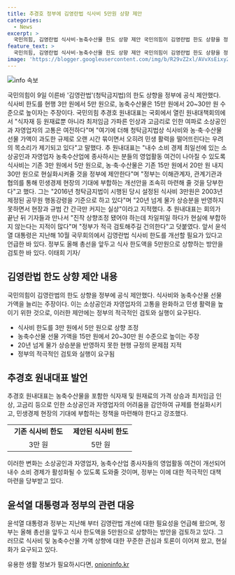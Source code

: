 ```yaml
---
title: 추경호 정부에 김영란법 식사비 5만원 상향 제안
categories:
  - News
excerpt: >
  국민의힘, 김영란법 식사비·농축수산물 한도 상향 제안 국민의힘이 김영란법 한도 상향을 정부에 제안했다. 식사비를 3만 원에서 5만 원으로, 농축수산물을 15만 원에서 20~30만 원 수준으로 높이는 주장이다. 추 원내대표는 오랜 묶임으로 민생 활력이 떨어진다며 제안했고, 정부에 협의를 요청했다. 또한, 물가 상승분을 고려하지 않은 지적과 윤석열 대통령의 언급을 언급했다.
feature_text: >
  국민의힘, 김영란법 식사비·농축수산물 한도 상향 제안 국민의힘이 김영란법 한도 상향을 정부에 제안했다. 식사비를 3만 원에서 5만 원으로, 농축수산물을 15만 원에서 20~30만 원 수준으로 높이는 주장이다. 추 원내대표는 오랜 묶임으로 민생 활력이 떨어진다며 제안했고, 정부에 협의를 요청했다. 또한, 물가 상승분을 고려하지 않은 지적과 윤석열 대통령의 언급을 언급했다.
image: 'https://blogger.googleusercontent.com/img/b/R29vZ2xl/AVvXsEixyZcFfHzMRdzZMjFBmAUKJYCLCGyLL1o632UiGVXcaFdKo_bkvkuCioo0uUKlGfBVcT3P84aROyZIXSBEx3Aw5nCQ3pTgDom1WDC4m8eifvWiAmWEEVb4x6G_l8C0QH225ldMjyaFvpxGEBGNO37VmDTDMHGhJPq73UglMfDca1-0aw/s1600/blogspot.png'
---
```


<p><img src="https://blogger.googleusercontent.com/img/b/R29vZ2xl/AVvXsEixyZcFfHzMRdzZMjFBmAUKJYCLCGyLL1o632UiGVXcaFdKo_bkvkuCioo0uUKlGfBVcT3P84aROyZIXSBEx3Aw5nCQ3pTgDom1WDC4m8eifvWiAmWEEVb4x6G_l8C0QH225ldMjyaFvpxGEBGNO37VmDTDMHGhJPq73UglMfDca1-0aw/s1600/blogspot.png" alt="info 속보" /></p>

<p><p data-ke-size="size16">국민의힘이 9일 이른바 '김영란법'(청탁금지법)의 한도 상향을 정부에 공식 제안했다. 식사비 한도를 현행 3만 원에서 5만 원으로, 농축수산물은 15만 원에서 20~30만 원 수준으로 높이자는 주장이다. 국민의힘 추경호 원내대표는 국회에서 열린 원내대책회의에서 "식자재 등 원재료뿐 아니라 최저임금 가파른 인상과 고금리로 인한 여파로 소상공인과 자영업자의 고통은 여전하다"며 "여기에 더해 청탁금지법상 식사비와 농·축·수산물 선물 가액이 과도한 규제로 오랜 시간 묶이면서 오히려 민생 활력을 떨어뜨린다는 우려의 목소리가 제기되고 있다"고 말했다. 추 원내대표는 "내수 소비 경제 최일선에 있는 소상공인과 자영업자 농축수산업에 종사하시는 분들의 영업활동 여건이 나아질 수 있도록 식사비는 기존 3만 원에서 5만 원으로, 농·축·수산물은 기존 15만 원에서 20만 원 내지 30만 원으로 현실화시켜줄 것을 정부에 제안한다"며 "정부는 이해관계자, 관계기관과 협의를 통해 민생경제 현장의 기대에 부합하는 개선안을 조속히 마련해 줄 것을 당부한다"고 했다. 그는 "2016년 청탁금지법이 시행된 당시 설정된 식사비 3만원은 2003년 제정된 공무원 행동강령을 기준으로 하고 있다"며 "20년 넘게 물가 상승분을 반영하지 못하면서 현장과 규범 간 간극만 커지는 실상"이라고 지적했다. 추 원내대표는 회의가 끝난 뒤 기자들과 만나서 "진작 상향조정 됐어야 하는데 차일피일 하다가 현실에 부합하지 않는다는 지적이 많다"며 "정부가 적극 검토해주길 건의한다"고 덧붙였다. 앞서 윤석열 대통령은 지난해 10월 국무회의에서 김영란법 식사비 한도를 개선할 필요가 있다고 언급한 바 있다. 정부도 올해 총선을 앞두고 식사 한도액을 5만원으로 상향하는 방안을 검토한 바 있다. 이태희 기자/<p></p>

<h2 data-ke-size="size26">김영란법 한도 상향 제안 내용</h2>

<p><p data-ke-size="size16">국민의힘이 김영란법의 한도 상향을 정부에 공식 제안했다. 식사비와 농축수산물 선물 가액을 늘리는 주장이다. 이는 소상공인과 자영업자의 고통을 완화하고 민생 활력을 높이기 위한 것으로, 이러한 제안에는 정부의 적극적인 검토와 실행이 요구된다.<p></p>

<ul>
  <li>식사비 한도를 3만 원에서 5만 원으로 상향 조정</li>
  <li>농축수산물 선물 가액을 15만 원에서 20~30만 원 수준으로 높이는 주장</li>
  <li>20년 넘게 물가 상승분을 반영하지 못한 현행 규정의 문제점 지적</li>
  <li>정부의 적극적인 검토와 실행이 요구됨</li>
</ul>

<h2 data-ke-size="size26">추경호 원내대표 발언</h2>

<p><p data-ke-size="size16">추경호 원내대표는 농축수산물을 포함한 식자재 및 원재료의 가격 상승과 최저임금 인상, 고금리 등으로 인한 소상공인과 자영업자의 어려움을 감안하여 규제를 현실화시키고, 민생경제 현장의 기대에 부합하는 정책을 마련해야 한다고 강조했다.<p></p>

<table>
  <colgroup>
    <col width="50%">
    <col width="50%">
  </colgroup>
  <tr>
    <td style="text-align: center; height: 17px;"><b>기존 식사비 한도</b></td>
    <td style="text-align: center; height: 17px;"><b>제안된 식사비 한도</b></td>
  </tr>
  <tr>
    <td style="text-align: center; height: 17px;">3만 원</td>
    <td style="text-align: center; height: 17px;">5만 원</td>
  </tr>
</table>

<p><p data-ke-size="size16">이러한 변화는 소상공인과 자영업자, 농축수산업 종사자들의 영업활동 여건이 개선되어 내수 소비 경제가 활성화될 수 있도록 도와줄 것이며, 정부는 이에 대한 적극적인 대책 마련을 당부받고 있다.<p></p>

<h2 data-ke-size="size26">윤석열 대통령과 정부의 관련 대응</h2>

<p><p data-ke-size="size16">윤석열 대통령과 정부는 지난해 부터 김영란법 개선에 대한 필요성을 언급해 왔으며, 정부는 올해 총선을 앞두고 식사 한도액을 5만원으로 상향하는 방안을 검토하고 있다. 그러므로 식사비 및 농축수산물 가액 상향에 대한 꾸준한 관심과 토론이 이어져 왔고, 현실화가 요구되고 있다.<p></p>
유용한 생활 정보가 필요하시다면, <a href="https://onioninfo.kr" rel="dofollow">onioninfo.kr</a>



